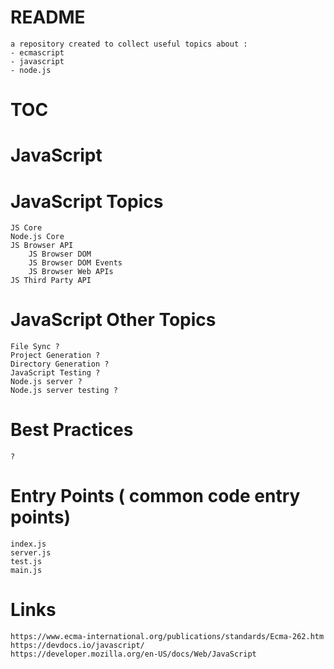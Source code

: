 # README
    a repository created to collect useful topics about :
    - ecmascript
    - javascript
    - node.js


# TOC


# JavaScript


# JavaScript Topics
    JS Core
    Node.js Core
    JS Browser API
        JS Browser DOM
        JS Browser DOM Events
        JS Browser Web APIs
    JS Third Party API


# JavaScript Other Topics
    File Sync ?
    Project Generation ?
    Directory Generation ?
    JavaScript Testing ?
    Node.js server ?
    Node.js server testing ?


# Best Practices
    ?


# Entry Points ( common code entry points)
    index.js
    server.js
    test.js
    main.js


# Links
    https://www.ecma-international.org/publications/standards/Ecma-262.htm
    https://devdocs.io/javascript/
    https://developer.mozilla.org/en-US/docs/Web/JavaScript